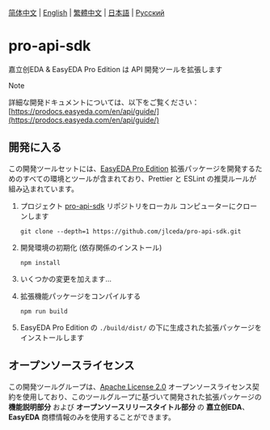[简体中文](./README.md) | [English](./README.en.md) | [繁體中文](./README.zh-Hant.md) | [日本語](#) | [Русский](./README.ru.md)

# pro-api-sdk

嘉立创EDA & EasyEDA Pro Edition は API 開発ツールを拡張します

> [!NOTE]
> 詳細な開発ドキュメントについては、以下をご覧ください：[https://prodocs.easyeda.com/en/api/guide/](https://prodocs.easyeda.com/en/api/guide/)

## 開発に入る

この開発ツールセットには、[EasyEDA Pro Edition](https://pro.easyeda.com/) 拡張パッケージを開発するためのすべての環境とツールが含まれており、Prettier と ESLint の推奨ルールが組み込まれています。

1. プロジェクト [pro-api-sdk](https://github.com/jlceda/pro-api-sdk) リポジトリをローカル コンピューターにクローンします

    ```shell
    git clone --depth=1 https://github.com/jlceda/pro-api-sdk.git
    ```

2. 開発環境の初期化 (依存関係のインストール)

    ```shell
    npm install
    ```

3. いくつかの変更を加えます...

4. 拡張機能パッケージをコンパイルする

    ```shell
    npm run build
    ```

5. EasyEDA Pro Edition の `./build/dist/` の下に生成された拡張パッケージをインストールします

## オープンソースライセンス

この開発ツールグループは、[Apache License 2.0](https://choosealicense.com/licenses/apache-2.0/) オープンソースライセンス契約を使用しており、このツールグループに基づいて開発された拡張パッケージの **機能説明部分** および **オープンソースリリースタイトル部分** の **嘉立创EDA**、**EasyEDA** 商標情報のみを使用することができます。

